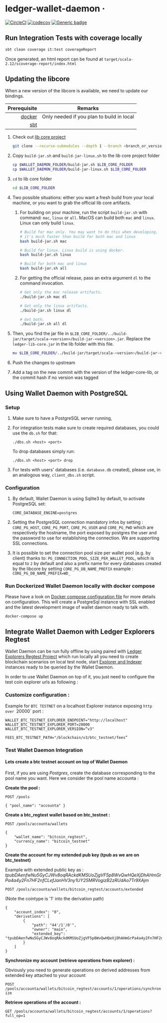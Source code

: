 # ledger-wallet-daemon &middot; 

[![CircleCI](https://circleci.com/gh/LedgerHQ/ledger-wallet-daemon.svg?style=shield)](https://circleci.com/gh/LedgerHQ/ledger-wallet-daemon)
[![codecov](https://codecov.io/gh/LedgerHQ/ledger-wallet-daemon/branch/develop/graph/badge.svg)](https://codecov.io/gh/LedgerHQ/ledger-wallet-daemon)
[![Generic badge](https://img.shields.io/badge/Version-2.4.3-blue)](https://shields.io/)


## Run Integration Tests with coverage locally
 ```bash
sbt clean coverage it:test coverageReport
```

Once generated, an html report can be found at `target/scala-2.12/scoverage-report/index.html`

## Updating the libcore

When a new version of the libcore is available, we need to update our bindings.

| Prerequisite                                   | Remarks                                      |
| ---------------------------------------------: | :------------------------------------------: |
| [docker](https://www.docker.com/get-started)   | Only needed if you plan to build in local    |
| [sbt](https://www.scala-sbt.org/download.html) |                                              |

1. Check out [lib core project](https://github.com/LedgerHQ/lib-ledger-core)
   ```bash
   git clone --recurse-submodules --depth 1 --branch <branch_or_version_tag> https://github.com/LedgerHQ/lib-ledger-core
   ```

2. Copy `build-jar.sh` and `build-jar-linux.sh` to the lib core project folder
   ```bash
   cp $WALLET_DAEMON_FOLDER/build-jar.sh $LIB_CORE_FOLDER
   cp $WALLET_DAEMON_FOLDER/build-jar-linux.sh $LIB_CORE_FOLDER
   ```

3. `cd` to lib core folder
   ```bash
   cd $LIB_CORE_FOLDER
   ```

4. Two possible situations: either you want a fresh build from your local machine, or you want to
   grab the official lib core artifacts.
   1. For building on your machine, run the script `build-jar.sh` with command: `mac`, `linux` or `all`.
      MacOS can build both `mac` and `linux`. Linux can only build `linux`.
      ```bash
      # Build for mac only. You may want to do this when developing,
      # it's much faster than build for both mac and linux
      bash build-jar.sh mac

      # Build for linux. Linux build is using docker.
      bash build-jar.sh linux

      # Build for both mac and linux
      bash build-jar.sh all
      ```
   2. For getting the official release, pass an extra argument `dl` to the command invocation.
      ```bash
      # Get only the mac release artifacts.
      ./build-jar.sh mac dl

      # Get only the linux artifacts.
      ./build-jar.sh linux dl

      # Get both.
      ./build-jar.sh all dl
      ```

5. Then, you find the jar file in `$LIB_CORE_FOLDER/../build-jar/target/scala-<version>/build-jar-<version>.jar`.
   Replace the `ledger-lib-core.jar` in the lib folder with this file.
   ```bash
   mv $LIB_CORE_FOLDER/../build-jar/target/scala-<version>/build-jar-<version>.jar $WALLET_DAEMON_FOLDER/lib/ledger-lib-core.jar
   ```

6. Push the changes to upstream

7. Add a tag on the new commit with the version of the ledger-core-lib, or the commit
   hash if no version was tagged

## Using Wallet Daemon with PostgreSQL

### Setup

1. Make sure to have a PostgreSQL server running,

2. For integration tests make sure to create required databases, you could use the `db.sh` for that:

    ```
    ./dbs.sh <host> <port>
    ```
    To drop databases simply run: 
    ```
    ./dbs.sh <host> <port> drop
    ```

3. For tests with users' databases (i.e. `database.db` created), please use, in an analogous way, `client_dbs.sh` script.

### Configuration

1. By default, Wallet Daemon is using Sqlite3 by default, to activate PostgreSQL set: 
    ```
    CORE_DATABASE_ENGINE=postgres
    ``` 
2. Setting the PostgreSQL connection mandatory infos by setting : 
`CORE_PG_HOST`, `CORE_PG_PORT`, `CORE_PG_USER` and `CORE_PG_PWD` 
which are respectively the hostname, the port exposed by postgres the user and the password to use for establishing the connection.
We are supporting SSL connections. 

3. It is possible to set the connection pool size per wallet pool (e.g. by client) thanks to: 
`PG_CONNECTION_POOL_SIZE_PER_WALLET_POOL`, which is equal to `2` by default and also a prefix name for every databases created by the libcore by setting `CORE_PG_DB_NAME_PREFIX` example : `CORE_PG_DB_NAME_PREFIX=WD_`

### Run Dockerized Wallet Daemon locally with docker compose
Please have a look on  [Docker compose configuration file](docker-compose.yml) for more details on configuration. 
This will create a PostgreSql instance with SSL enabled and the latest development image of wallet daemon ready to talk with.

```
docker-compose up 
```

## Integrate Wallet Daemon with Ledger Explorers Regtest 

Wallet Daemon can be run fully offline by using paired with [Ledger Explorers Regtest Project](https://github.com/LedgerHQ/ledger-regtest-docker) 
which run locally all you need to create blockchain scenarios on local test node, start [Explorer and Indexer](https://github.com/LedgerHQ/blockchain-explorer)   
instances ready to be queried by the Wallet Daemon.

In order to use Wallet Daemon on top of it, you just need to configure the test coin explorer urls as following :  

### Customize configuration :
Example for `BTC TESTNET` on a localhost Explorer instance exposing `http over `20000` port :   

 ```
WALLET_BTC_TESTNET_EXPLORER_ENDPOINT="http://localhost"
WALLET_BTC_TESTNET_EXPLORER_PORT=20000
WALLET_BTC_TESTNET_EXPLORER_VERSION=“v3"

FEES_BTC_TESTNET_PATH="/blockchain/v3/btc_testnet/fees”
 ```


### Test Wallet Daemon Integration 

#### Lets create a btc testnet account on top of Wallet Daemon

First, if you are using *Postgres*, create the database corresponding to the pool name you want. Here we consider the pool name accounta :

**Create the pool :**

`POST /pools`

`{
    "pool_name": "accounta"
}
`

**Create a btc_regtest  wallet based on btc_testnet :** 

`POST /pools/accounta/wallets`

```
{
    "wallet_name": "bitcoin_regtest",
    "currency_name": "bitcoin_testnet"
}
```

**Create the account for my extended pub key (tpub as we are on btc_testnet)**

Example with extended public key as : 
_tpubDAenfwNu5GyCJWv8oqRAckdKMSUoZjgVF5p8WvQwHQeXjDhAHmGrPa4a4y2Fn7HF2nfCLefJanHV3ny1UY25MRVogizB2zRUdAo7Tr9XAjm_

`POST /pools/accounta/wallets/bitcoin_regtest/accounts/extended`

(Note the cointype is '1' into the derivation path)

```
{
    "account_index": "0",
    "derivations": [
        {
            "path": "44'/1'/0'",
            "owner": "main",
            "extended_key": "tpubDAenfwNu5GyCJWv8oqRAckdKMSUoZjgVF5p8WvQwHQeXjDhAHmGrPa4a4y2Fn7HF2nfCLefJanHV3ny1UY25MRVogizB2zRUdAo7Tr9XAjm"
        }
    ]
}
```

**Synchronize my account (retrieve operations from explorer) :**

Obviously you need to generate operations on derived addresses from extended key attached to your account 

`POST /pools/accounta/wallets/bitcoin_regtest/accounts/1/operations/synchronize`

**Retrieve operations of the account :** 

`GET /pools/accounta/wallets/bitcoin_regtest/accounts/1/operations?full_op=1`

